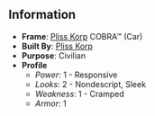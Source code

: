 ## Information
- **Frame**: [Pliss Korp](PlissKorp.MD) COBRA™ (Car)
- **Built By**: [Pliss Korp](PlissKorp.MD)
- **Purpose**: Civilian
- **Profile**
  - _Power_: 1 - Responsive
  - _Looks_: 2 - Nondescript, Sleek
  - _Weakness_: 1 - Cramped
  - _Armor_: 1